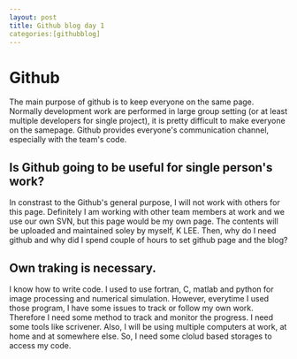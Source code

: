 ```yaml
---
layout: post
title: Github blog day 1
categories:[githubblog]
---
```


# Github 
The main purpose of github is to keep everyone on the same page. Normally development work are performed in large group setting (or at least multiple developers for single project), it is pretty difficult to make everyone on the samepage. Github provides everyone's communication channel, especially with the team's code. 

## Is Github going to be useful for single person's work? 
In constrast to the Github's general purpose, I will not work with others for this page. Definitely I am working with other team members at work and we use our own SVN, but this page would be my own page. The contents will be uploaded and maintained soley by myself, K LEE. Then, why do I need github and why did I spend couple of hours to set github page and the blog? 

## Own traking is necessary. 
I know how to write code. I used to use fortran, C, matlab and python for image processing and numerical simulation. However, everytime I used those program, I have some issues to track or follow my own work. Therefore I need some method to track and monitor the progress. I need some tools like scrivener. Also, I will be using multiple computers at work, at home and at somewhere else. So, I need some clolud based storages to access my code. 


